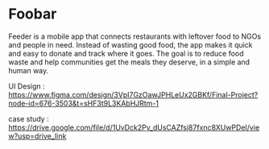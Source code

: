 # Foobar

Feeder is a mobile app that connects restaurants with leftover food to NGOs and people in need. Instead of wasting good food, the app makes it quick and easy to donate and track where it goes. The goal is to reduce food waste and help communities get the meals they deserve, in a simple and human way.

UI Design : https://www.figma.com/design/3VpI7GzOawJPHLeUx2GBKf/Final-Project?node-id=676-3503&t=sHF3t9L3KAbHJRtm-1

case study : https://drive.google.com/file/d/1UvDck2Pv_dUsCAZfsj87fxnc8XUwPDeI/view?usp=drive_link
